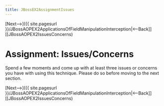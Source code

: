 ```yaml
---
title: JBossEX2AssignmentIssues
---
```

[Next-->]({{ site.pagesurl }}/JBossAOPEX2ApplicationsOfFieldManipulationInterception|<--Back]] [[JBossAOPEX2IssuesConcerns)

# Assignment: Issues/Concerns
Spend a few moments and come up with at least three issues or concerns you have with using this technique. Please do so before moving to the next section.

[Next-->]({{ site.pagesurl }}/JBossAOPEX2ApplicationsOfFieldManipulationInterception|<--Back]] [[JBossAOPEX2IssuesConcerns)